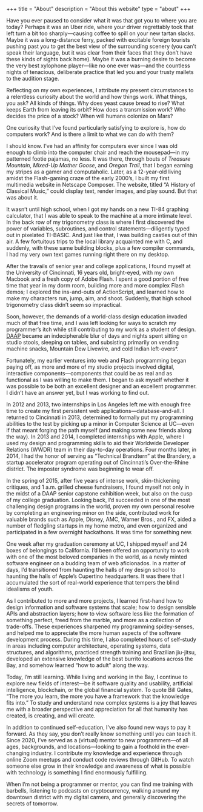 +++
title = "About"
description = "About this website"
type = "about"
+++

Have you ever paused to consider what it was that got you to where you are today? Perhaps it was an Uber ride, where your driver regrettably took that left turn a bit too sharply—causing coffee to spill on your new tartan slacks. Maybe it was a long-distance ferry, packed with excitable foreign tourists pushing past you to get the best view of the surrounding scenery (you can’t speak their language, but it was clear from their faces that they don’t have these kinds of sights back home). Maybe it was a burning desire to become the very best xylophone player—like no one ever was—and the countless nights of tenacious, deliberate practice that led you and your trusty mallets to the audition stage.

Reflecting on my own experiences, I attribute my present circumstances to a relentless curiosity about the world and how things work. What things, you ask? All kinds of things. Why does yeast cause bread to rise? What keeps Earth from leaving its orbit? How does a transmission work? Who decides the price of a stock? When will humans colonize on Mars?

One curiosity that I’ve found particularly satisfying to explore is, how do computers work? And is there a limit to what we can do with them?

I should know. I’ve had an affinity for computers ever since I was old enough to climb into the computer chair and reach the mousepad—in my patterned footie pajamas, no less. It was there, through bouts of _Treasure Mountain_, _Mixed-Up Mother Goose_, and _Oregon Trail_, that I began earning my stripes as a gamer and computaholic. Later, as a 12-year-old living amidst the Flash-gaming craze of the early 2000’s, I built my first multimedia website in Netscape Composer. The website, titled “A History of Classical Music,” could display text, render images, and play sound. But that was about it.

It wasn’t until high school, when I got my hands on a new TI-84 graphing calculator, that I was able to speak to the machine at a more intimate level. In the back row of my trigonometry class is where I first discovered the power of variables, subroutines, and control statements—diligently typed out in pixelated TI-BASIC. And just like that, I was building castles out of thin air. A few fortuitous trips to the local library acquainted me with C, and suddenly, with these same building blocks, plus a few compiler commands, I had my very own text games running right there on my desktop.

After the travails of senior year and college applications, I found myself at the University of Cincinnati, 16 years old, bright-eyed, with my own Macbook and a fresh copy of Adobe Flash. I spent a good portion of free time that year in my dorm room, building more and more complex Flash demos; I explored the ins-and-outs of ActionScript, and learned how to make my characters run, jump, aim, and shoot. Suddenly, that high school trigonometry class didn’t seem so impractical.

Soon, however, the demands of a world-class design education invaded much of that free time, and I was left looking for ways to scratch my programmer’s itch while still contributing to my work as a student of design. [DAAP](https://daap.uc.edu/) became an indecipherable blur of days and nights spent sitting on studio stools, sleeping on tables, and subsisting primarily on vending machine snacks, Mountain Dew Livewire, and cold Indian left-overs*.

Fortunately, my earlier ventures into web and Flash programming began paying off, as more and more of my studio projects involved digital, interactive components—components that could be as real and as functional as I was willing to make them. I began to ask myself whether it was possible to be both an excellent designer and an excellent programmer. I didn’t have an answer yet, but I was working to find out.

In 2012 and 2013, two internships in Los Angeles left me with enough free time to create my first persistent web applications—database-and-all. I returned to Cincinnati in 2013, determined to formally put my programming abilities to the test by picking up a minor in Computer Science at UC—even if that meant forging the path myself (and making some new friends along the way). In 2013 and 2014, I completed internships with Apple, where I used my design and programming skills to aid their Worldwide Developer Relations (WWDR) team in their day-to-day operations. Four months later, in 2014, I had the honor of serving as “Technical Brandtern” at the Brandery, a startup accelerator program operating out of Cincinnati’s Over-the-Rhine district. The imposter syndrome was beginning to wear off.

In the spring of 2015, after five years of intense work, skin-thickening critiques, and 1 a.m. grilled cheese fundraisers, I found myself not only in the midst of a DAAP senior capstone exhibition week, but also on the cusp of my college graduation. Looking back, I’d succeeded in one of the most challenging design programs in the world, proven my own personal resolve by completing an engineering minor on the side, contributed work for valuable brands such as Apple, Disney, AMC, Warner Bros., and FX, aided a number of fledgling startups in my home metro, and even organized and participated in a few overnight hackathons. It was time for something new.

One week after my graduation ceremony at UC, I shipped myself and 24 boxes of belongings to California. I’d been offered an opportunity to work with one of the most beloved companies in the world, as a newly minted software engineer on a budding team of web aficionados. In a matter of days, I’d transitioned from haunting the halls of my design school to haunting the halls of Apple’s Cupertino headquarters. It was there that I accumulated the sort of real-world experience that tempers the blind idealisms of youth.

As I contributed to more and more projects, I learned first-hand how to design information and software systems that scale; how to design sensible APIs and abstraction layers; how to view software less like the formation of something perfect, freed from the marble, and more as a collection of trade-offs. These experiences sharpened my programming spidey-senses, and helped me to appreciate the more human aspects of the software development process. During this time, I also completed hours of self-study in areas including computer architecture, operating systems, data structures, and algorithms, practiced strength training and Brazilian jiu-jitsu, developed an extensive knowledge of the best burrito locations across the Bay, and somehow learned “how to adult” along the way.

Today, I’m still learning. While living and working in the Bay, I continue to explore new fields of interest—be it software quality and usability, artificial intelligence, blockchain, or the global financial system. To quote Bill Gates, “The more you learn, the more you have a framework that the knowledge fits into.” To study and understand new complex systems is a joy that leaves me with a broader perspective and appreciation for all that humanity has created, is creating, and will create.

In addition to continued self-education, I’ve also found new ways to pay it forward. As they say, you don’t really know something until you can teach it. Since 2020, I’ve served as a (virtual) mentor to new programmers—of all ages, backgrounds, and locations—looking to gain a foothold in the ever-changing industry. I contribute my knowledge and experience through online Zoom meetups and conduct code reviews through GitHub. To watch someone else grow in their knowledge and awareness of what is possible with technology is something I find enormously fulfilling.

When I’m not being a programmer or mentor, you can find me training with barbells, listening to podcasts on cryptocurrency, walking around my downtown district with my digital camera, and generally discovering the secrets of tomorrow.

<!-- _*Since then, I have cleaned up my diet considerably._ -->
